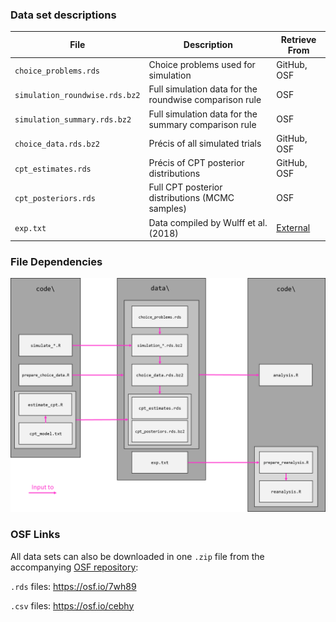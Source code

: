 ### Data set descriptions

| File                           | Description                                            | Retrieve From                               |
|----------------------|----------------------------------|----------------|
| `choice_problems.rds`          | Choice problems used for simulation                    | GitHub, OSF                                 |
| `simulation_roundwise.rds.bz2` | Full simulation data for the roundwise comparison rule | OSF                                         |
| `simulation_summary.rds.bz2`   | Full simulation data for the summary comparison rule   | OSF                                         |
| `choice_data.rds.bz2`          | Précis of all simulated trials                         | GitHub, OSF                                 |
| `cpt_estimates.rds`            | Précis of CPT posterior distributions                  | GitHub, OSF                                 |
| `cpt_posteriors.rds`           | Full CPT posterior distributions (MCMC samples)        | OSF                                         |
| `exp.txt`                      | Data compiled by Wulff et al. (2018)                   | [External](https://www.dirkwulff.org/#data) |

### File Dependencies

![](../documentation/file_dependencies.png)

### OSF Links

All data sets can also be downloaded in one `.zip` file from the accompanying [OSF repository](https://osf.io/wcr5a/):

`.rds` files: <https://osf.io/7wh89>

`.csv` files: <https://osf.io/cebhy>
